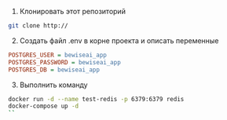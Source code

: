 1. Клонировать этот репозиторий 
```sh
git clone http://
```
2. Создать файл .env в корне проекта и описать переменные 
```ini
POSTGRES_USER = bewiseai_app
POSTGRES_PASSWORD = bewiseai_app
POSTGRES_DB = bewiseai_app
```

3. Выполнить команду 
```sh
docker run -d --name test-redis -p 6379:6379 redis
docker-compose up -d
``